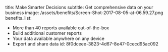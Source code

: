title: Make Smarter Decisions
subtitle: Get comprehensive data on your business
image: /assets/benefits/Screen-Shot-2017-08-05-at-06.59.27.png
benefits_list:
  - More than 40 reports available out-of-the-box
  - Build additional customer reports
  - Your data available anywhere on any device
  - Export and share data
id: 8f0dceee-3823-4d67-8e47-0cecd95ac092
